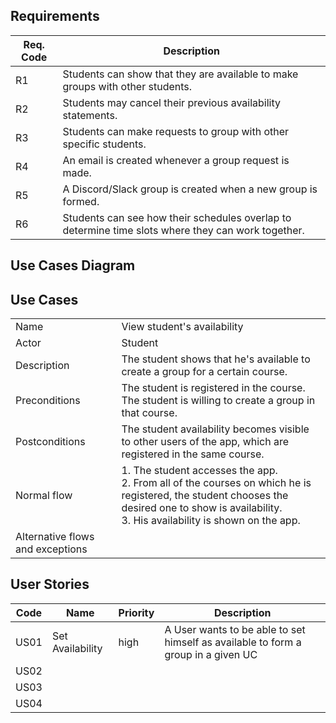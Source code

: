 ## Requirements

| Req. Code | Description                                                                                        |
|-----------|----------------------------------------------------------------------------------------------------|
| R1        | Students can show that they are available to make groups with other students.                      |
| R2        | Students may cancel their previous availability statements.                                        |
| R3        | Students can make requests to group with other specific students.                                  |
| R4        | An email is created whenever a group request is made.                                              |
| R5        | A Discord/Slack group is created when a new group is formed.                                       |
| R6        | Students can see how their schedules overlap to determine time slots where they can work together. |

## Use Cases Diagram

## Use Cases

|                                  |                                                                                                                                                                                                        |
|----------------------------------|--------------------------------------------------------------------------------------------------------------------------------------------------------------------------------------------------------|
| Name                             | View student's availability                                                                                                                                                                            |
| Actor                            | Student                                                                                                                                                                                                |
| Description                      | The student shows that he's available to create a group for a certain course.                                                                                                                          |
| Preconditions                    | The student is registered in the course.<br>The student is willing to create a group in that course.                                                                                                   |
| Postconditions                   | The student availability becomes visible to other users of the app, which are registered in the same course.                                                                                           |
| Normal flow                      | 1. The student accesses the app.  <br>2. From all of the courses on which he is registered, the student chooses the desired one to show is availability.  <br>3. His availability is shown on the app. |
| Alternative flows and exceptions |                                                                                                                                                                                                        |                                                                                                                                                                                                     |

## User Stories

| Code | Name | Priority | Description |
|------|------|----------|-------------|
| US01 | Set Availability | high | A User wants to be able to set himself as available to form a group in a given UC |
| US02 |      |          |             |
| US03 |      |          |             |
| US04 |      |          |             |
